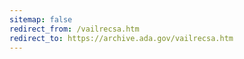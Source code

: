 ```yaml
---
sitemap: false 
redirect_from: /vailrecsa.htm 
redirect_to: https://archive.ada.gov/vailrecsa.htm 
---
```

